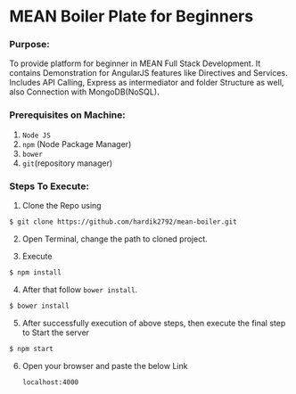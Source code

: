 # MEAN Boiler Plate for Beginners 


### Purpose:

To provide platform for beginner in MEAN Full Stack Development. It contains Demonstration for AngularJS features like Directives and Services.
Includes API Calling, Express as intermediator and folder Structure as well, also Connection with MongoDB(NoSQL).

### Prerequisites on Machine:

1. `Node JS`
2. `npm` (Node Package Manager)
3. `bower`
4. `git`(repository manager)

### Steps To Execute:

1. Clone the Repo using 
```sh
$ git clone https://github.com/hardik2792/mean-boiler.git
```

2. Open Terminal, change the path to cloned project.

3. Execute 
```sh
$ npm install
```

4. After that follow `bower install`.
```sh
$ bower install
```

5. After successfully execution of above steps, then execute the final step to Start the server
```sh
$ npm start
```
   
6. Open your browser and paste the below Link

     `localhost:4000`

